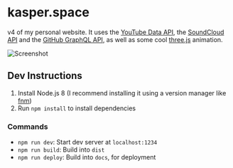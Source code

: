 # kasper.space
v4 of my personal website. It uses the [YouTube Data API](https://developers.google.com/youtube/v3/), the [SoundCloud API](https://developers.soundcloud.com/) and the [GitHub GraphQL API](https://developer.github.com/v4/), as well as some cool [three.js](https://threejs.org/) animation.

![Screenshot](https://raw.githubusercontent.com/probablykasper/v4.kasper.space/master/Screenshot.png)

## Dev Instructions
1. Install Node.js 8 (I recommend installing it using a version manager like [fnm](https://github.com/Schniz/fnm))
2. Run `npm install` to install dependencies

### Commands
- `npm run dev`: Start dev server at `localhost:1234`
- `npm run build`: Build into `dist`
- `npm run deploy`: Build into `docs`, for deployment

